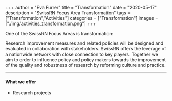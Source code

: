 +++
author = "Eva Furrer"
title = "Transformation"
date = "2020-05-17"
description = "SwissRN Focus Area Transformation"
tags = ["Transformation","Activities"]
categories = ["Transformation"]
images  = ["./img/activities_transformation.png"]
+++

One of the SwissRN Focus Areas is transformation:

Research improvement measures and related policies will be designed and evaluated in collaboration with stakeholders. SwissRN offers the leverage of a nationwide network with close connection to key players. Together we aim to order to influence policy and policy makers towards the improvement of the quality and robustness of research by reforming culture and practice.

---

#### What we offer

* Research projects
